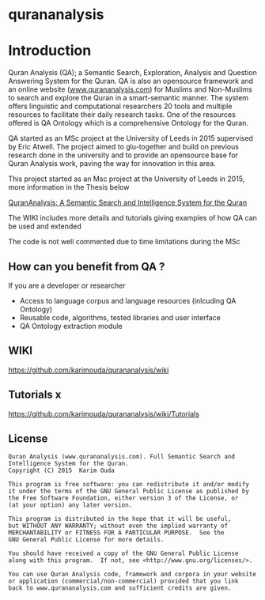 # qurananalysis

# Introduction

Quran Analysis (QA); a Semantic Search, Exploration, Analysis and Question Answering System for the Quran. QA is also an opensource framework and an online website (www.qurananalysis.com) for Muslims and Non-Muslims to search and explore the Quran in a smart-semantic manner. The system offers linguistic and computational researchers 20 tools and multiple resources to facilitate their daily research tasks. One of the resources offered is QA Ontology which is a comprehensive Ontology for the Quran.

QA started as an MSc project at the University of Leeds in 2015 supervised by Eric Atwell. The project aimed to glu-together and build on previous research done in the university and to provide an opensource base for Quran Analysis work, paving the way for innovation in this area.

This project started as an Msc project at the University of Leeds in 2015, more information in the Thesis below

[QuranAnalysis: A Semantic Search and Intelligence System for the Quran](https://www.researchgate.net/publication/282648776_QuranAnalysis_A_Semantic_Search_and_Intelligence_System_for_the_Quran)

The WIKI includes more details and tutorials giving examples of how QA can be used and extended

The code is not well commented due to time limitations during the MSc

## How can you benefit from QA ?


If you are a developer or researcher
- Access to language corpus and language resources (inlcuding QA Ontology)
- Reusable code, algorithms, tested libraries and user interface
- QA Ontology extraction module


## WIKI

https://github.com/karimouda/qurananalysis/wiki

## Tutorials x

https://github.com/karimouda/qurananalysis/wiki/Tutorials

## License

    Quran Analysis (www.qurananalysis.com). Full Semantic Search and Intelligence System for the Quran.
    Copyright (C) 2015  Karim Ouda

    This program is free software: you can redistribute it and/or modify
    it under the terms of the GNU General Public License as published by
    the Free Software Foundation, either version 3 of the License, or
    (at your option) any later version.

    This program is distributed in the hope that it will be useful,
    but WITHOUT ANY WARRANTY; without even the implied warranty of
    MERCHANTABILITY or FITNESS FOR A PARTICULAR PURPOSE.  See the
    GNU General Public License for more details.

    You should have received a copy of the GNU General Public License
    along with this program.  If not, see <http://www.gnu.org/licenses/>.

    You can use Quran Analysis code, framework and corpora in your website
    or application (commercial/non-commercial) provided that you link
    back to www.qurananalysis.com and sufficient credits are given.
